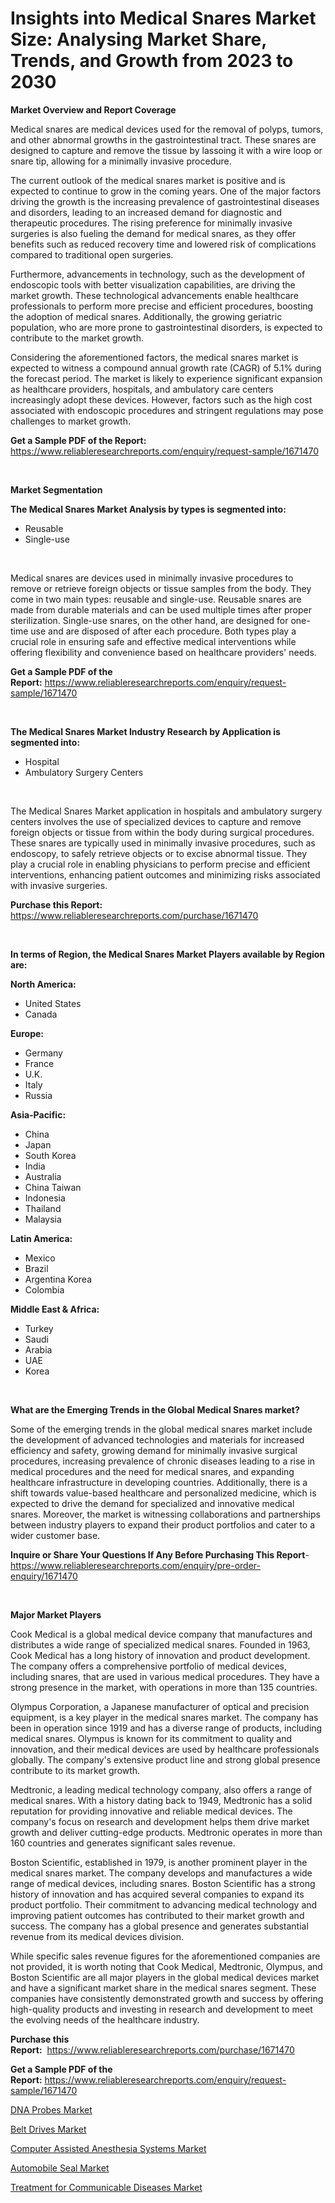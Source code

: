 <p><h1>Insights into Medical Snares Market Size: Analysing Market Share, Trends, and Growth from 2023 to 2030</h1></p><p><strong>Market Overview and Report Coverage</strong></p>
<p><p>Medical snares are medical devices used for the removal of polyps, tumors, and other abnormal growths in the gastrointestinal tract. These snares are designed to capture and remove the tissue by lassoing it with a wire loop or snare tip, allowing for a minimally invasive procedure.</p><p>The current outlook of the medical snares market is positive and is expected to continue to grow in the coming years. One of the major factors driving the growth is the increasing prevalence of gastrointestinal diseases and disorders, leading to an increased demand for diagnostic and therapeutic procedures. The rising preference for minimally invasive surgeries is also fueling the demand for medical snares, as they offer benefits such as reduced recovery time and lowered risk of complications compared to traditional open surgeries.</p><p>Furthermore, advancements in technology, such as the development of endoscopic tools with better visualization capabilities, are driving the market growth. These technological advancements enable healthcare professionals to perform more precise and efficient procedures, boosting the adoption of medical snares. Additionally, the growing geriatric population, who are more prone to gastrointestinal disorders, is expected to contribute to the market growth.</p><p>Considering the aforementioned factors, the medical snares market is expected to witness a compound annual growth rate (CAGR) of 5.1% during the forecast period. The market is likely to experience significant expansion as healthcare providers, hospitals, and ambulatory care centers increasingly adopt these devices. However, factors such as the high cost associated with endoscopic procedures and stringent regulations may pose challenges to market growth.</p></p>
<p><strong>Get a Sample PDF of the Report:</strong> <a href="https://www.reliableresearchreports.com/enquiry/request-sample/1671470">https://www.reliableresearchreports.com/enquiry/request-sample/1671470</a></p>
<p>&nbsp;</p>
<p><strong>Market Segmentation</strong></p>
<p><strong>The Medical Snares Market Analysis by types is segmented into:</strong></p>
<p><ul><li>Reusable</li><li>Single-use</li></ul></p>
<p>&nbsp;</p>
<p><p>Medical snares are devices used in minimally invasive procedures to remove or retrieve foreign objects or tissue samples from the body. They come in two main types: reusable and single-use. Reusable snares are made from durable materials and can be used multiple times after proper sterilization. Single-use snares, on the other hand, are designed for one-time use and are disposed of after each procedure. Both types play a crucial role in ensuring safe and effective medical interventions while offering flexibility and convenience based on healthcare providers' needs.</p></p>
<p><strong>Get a Sample PDF of the Report:</strong>&nbsp;<a href="https://www.reliableresearchreports.com/enquiry/request-sample/1671470">https://www.reliableresearchreports.com/enquiry/request-sample/1671470</a></p>
<p>&nbsp;</p>
<p><strong>The Medical Snares Market Industry Research by Application is segmented into:</strong></p>
<p><ul><li>Hospital</li><li>Ambulatory Surgery Centers</li></ul></p>
<p>&nbsp;</p>
<p><p>The Medical Snares Market application in hospitals and ambulatory surgery centers involves the use of specialized devices to capture and remove foreign objects or tissue from within the body during surgical procedures. These snares are typically used in minimally invasive procedures, such as endoscopy, to safely retrieve objects or to excise abnormal tissue. They play a crucial role in enabling physicians to perform precise and efficient interventions, enhancing patient outcomes and minimizing risks associated with invasive surgeries.</p></p>
<p><strong>Purchase this Report:</strong>&nbsp; <a href="https://www.reliableresearchreports.com/purchase/1671470">https://www.reliableresearchreports.com/purchase/1671470</a></p>
<p>&nbsp;</p>
<p><strong>In terms of Region, the Medical Snares Market Players available by Region are:</strong></p>
<p>
    <p> <strong> North America: </strong>
        <ul>
            <li>United States</li>
            <li>Canada</li>
        </ul>
        </p> 
    <p> <strong> Europe: </strong>
        <ul>
            <li>Germany</li>
            <li>France</li>
            <li>U.K.</li>
            <li>Italy</li>
            <li>Russia</li>
        </ul>
        </p> 
    <p> <strong> Asia-Pacific: </strong>
        <ul>
            <li>China</li>
            <li>Japan</li>
            <li>South Korea</li>
            <li>India</li>
            <li>Australia</li>
            <li>China Taiwan</li>
            <li>Indonesia</li>
            <li>Thailand</li>
            <li>Malaysia</li>
        </ul>
        </p> 
    <p> <strong> Latin America: </strong>
        <ul>
            <li>Mexico</li>
            <li>Brazil</li>
            <li>Argentina Korea</li>
            <li>Colombia</li>
        </ul>
        </p> 
    <p> <strong> Middle East & Africa: </strong>
        <ul>
            <li>Turkey</li>
            <li>Saudi</li>
            <li>Arabia</li>
            <li>UAE</li>
            <li>Korea</li>
        </ul>
    </p>
    </p>
<p>&nbsp;</p>
<p><strong>What are the Emerging Trends in the Global Medical Snares market?</strong></p>
<p><p>Some of the emerging trends in the global medical snares market include the development of advanced technologies and materials for increased efficiency and safety, growing demand for minimally invasive surgical procedures, increasing prevalence of chronic diseases leading to a rise in medical procedures and the need for medical snares, and expanding healthcare infrastructure in developing countries. Additionally, there is a shift towards value-based healthcare and personalized medicine, which is expected to drive the demand for specialized and innovative medical snares. Moreover, the market is witnessing collaborations and partnerships between industry players to expand their product portfolios and cater to a wider customer base.</p></p>
<p><strong>Inquire or Share Your Questions If Any Before Purchasing This Report</strong>- <a href="https://www.reliableresearchreports.com/enquiry/pre-order-enquiry/1671470">https://www.reliableresearchreports.com/enquiry/pre-order-enquiry/1671470</a></p>
<p>&nbsp;</p>
<p><strong>Major Market Players</strong></p>
<p><p>Cook Medical is a global medical device company that manufactures and distributes a wide range of specialized medical snares. Founded in 1963, Cook Medical has a long history of innovation and product development. The company offers a comprehensive portfolio of medical devices, including snares, that are used in various medical procedures. They have a strong presence in the market, with operations in more than 135 countries.</p><p>Olympus Corporation, a Japanese manufacturer of optical and precision equipment, is a key player in the medical snares market. The company has been in operation since 1919 and has a diverse range of products, including medical snares. Olympus is known for its commitment to quality and innovation, and their medical devices are used by healthcare professionals globally. The company's extensive product line and strong global presence contribute to its market growth.</p><p>Medtronic, a leading medical technology company, also offers a range of medical snares. With a history dating back to 1949, Medtronic has a solid reputation for providing innovative and reliable medical devices. The company's focus on research and development helps them drive market growth and deliver cutting-edge products. Medtronic operates in more than 160 countries and generates significant sales revenue.</p><p>Boston Scientific, established in 1979, is another prominent player in the medical snares market. The company develops and manufactures a wide range of medical devices, including snares. Boston Scientific has a strong history of innovation and has acquired several companies to expand its product portfolio. Their commitment to advancing medical technology and improving patient outcomes has contributed to their market growth and success. The company has a global presence and generates substantial revenue from its medical devices division.</p><p>While specific sales revenue figures for the aforementioned companies are not provided, it is worth noting that Cook Medical, Medtronic, Olympus, and Boston Scientific are all major players in the global medical devices market and have a significant market share in the medical snares segment. These companies have consistently demonstrated growth and success by offering high-quality products and investing in research and development to meet the evolving needs of the healthcare industry.</p></p>
<p><strong>Purchase this Report:</strong>&nbsp;&nbsp;<a href="https://www.reliableresearchreports.com/purchase/1671470">https://www.reliableresearchreports.com/purchase/1671470</a></p>
<p></p>
<p><strong>Get a Sample PDF of the Report:</strong>&nbsp;<a href="https://www.reliableresearchreports.com/enquiry/request-sample/1671470">https://www.reliableresearchreports.com/enquiry/request-sample/1671470</a></p>
<p><p><a href="https://www.linkedin.com/pulse/dna-probes-market-size-share-amp-trends-analysis-report-ifk6c/">DNA Probes Market</a></p><p><a href="https://github.com/dzharov81/Market-Research-Report-List-1/blob/main/belt-drives-market.md">Belt Drives Market</a></p><p><a href="https://medium.com/@mikeflatley6362/computer-assisted-anesthesia-systems-market-comprehensive-assessment-by-type-application-and-ef8988476059">Computer Assisted Anesthesia Systems Market</a></p><p><a href="https://github.com/ambrozg/Market-Research-Report-List-1/blob/main/automobile-seal-market.md">Automobile Seal Market</a></p><p><a href="https://medium.com/@briaabshire64/treatment-for-communicable-diseases-market-analysis-and-sze-forecasted-for-period-from-2023-to-2030-a346249da8f3">Treatment for Communicable Diseases Market</a></p></p>